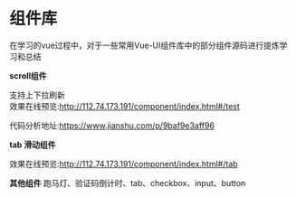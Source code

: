 
# 组件库
 在学习的vue过程中，对于一些常用Vue-UI组件库中的部分组件源码进行提炼学习和总结


**scroll组件**

支持上下拉刷新<br>
效果在线预览:http://112.74.173.191/component/index.html#/test<br>

代码分析地址:https://www.jianshu.com/p/9baf9e3aff96


**tab 滑动组件**

效果在线预览:http://112.74.173.191/component/index.html#/tab


**其他组件**
 跑马灯、验证码倒计时、tab、checkbox、input、button

